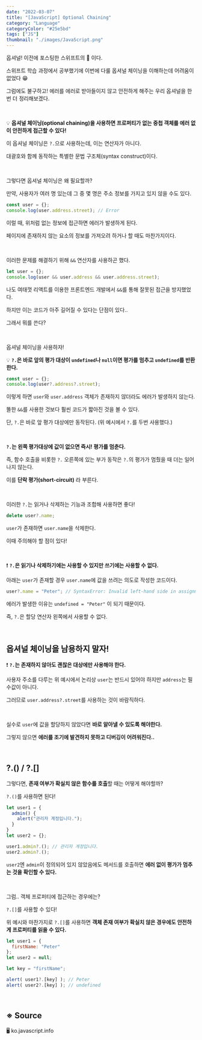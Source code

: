 ```yaml
---
date: "2022-03-07"
title: "[JavaScript] Optional Chaining"
category: "Language"
categoryColor: "#25e5bd"
tags: ["JS"]
thumbnail: "./images/JavaScript.png"
---
```


옵셔널! 이전에 포스팅한 스위프트의 🌸 이다.

스위프트 학습 과정에서 공부했기에 이번에 다룰 옵셔널 체이닝을 이해하는데 어려움이 없었다 😁

그럼에도 불구하고! 에러를 에러로 받아들이지 않고 안전하게 해주는 우리 옵셔널을 한번 더 정리해보겠다.

<br />

💡 **옵셔널 체이닝(optional chaining)을 사용하면 프로퍼티가 없는 중첩 객체를 에러 없이 안전하게 접근할 수 있다!**

이 옵셔널 체이닝은 `?.`으로 사용하는데, 이는 연산자가 아니다.

대괄호와 함께 동작하는 특별한 문법 구조체(syntax construct)이다.

<br />

그렇다면 옵셔널 체이닝은 왜 필요할까?

만약, 사용자가 여러 명 있는데 그 중 몇 명은 주소 정보를 가지고 있지 않을 수도 있다.

```js
const user = {};
console.log(user.address.street); // Error
```

이럴 때, 위처럼 없는 정보에 접근하면 에러가 발생하게 된다.

페이지에 존재하지 않는 요소의 정보를 가져오려 하거나 할 때도 마찬가지이다.

<br />

이러한 문제를 해결하기 위해 `&&` 연산자를 사용하곤 했다.

```js
let user = {}; 
console.log(user && user.address && user.address.street);
```

나도 여태껏 리액트를 이용한 프론트엔드 개발에서 `&&`를 통해 잘못된 접근을 방지했었다.

하지만 이는 코드가 아주 길어질 수 있다는 단점이 있다..

그래서 뭐를 쓴다? 

<br />

옵셔널 체이닝을 사용하자!

💡 **`?.`은 바로 앞의 평가 대상이 `undefined`나 `null`이면 평가를 멈추고 `undefined`를 반환한다.**

```js
const user = {};
console.log(user?.address?.street);
```

이렇게 하면 `user`와 `user.address` 객체가 존재하지 않더라도 에러가 발생하지 않는다.

똘한 `&&`를 사용한 것보다 훨씬 코드가 짧아진 것을 볼 수 있다.

단, `?.`은 바로 앞 평가 대상에만 동작된다. (위 예시에서 `?.`를 두번 사용했다.)

<br />

**`?.`는 왼쪽 평가대상에 값이 없으면 즉시! 평가를 멈춘다.** 

즉, 함수 호출을 비롯한 `?.` 오른쪽에 있는 부가 동작은 `?.`의 평가가 멈췄을 때 더는 일어나지 않는다.

이를 **단락 평가(short-circuit)** 라 부른다.

<br />

이러한 `?.`는 읽거나 삭제하는 기능과 조합해 사용하면 좋다!

```js
delete user?.name;
```

`user`가 존재하면 `user.name`을 삭제한다.

이때 주의해야 할 점이 있다!

<br />

❗️ **`?.`은 읽기나 삭제하기에는 사용할 수 있지만 쓰기에는 사용할 수 없다.**

아래는 `user`가 존재할 경우 `user.name`에 값을 쓰려는 의도로 작성한 코드이다.

```js
user?.name = "Peter"; // SyntaxError: Invalid left-hand side in assignment
```

에러가 발생한 이유는 `undefined = "Peter"` 이 되기 때문이다.

즉, `?.`은 할당 연산자 왼쪽에서 사용할 수 없다.

<br />

## **옵셔널 체이닝을 남용하지 말자!** 

❗️ **`?.`는 존재하지 않아도 괜찮은 대상에만 사용해야 한다.**

사용자 주소를 다루는 위 예시에서 논리상 `user`는 반드시 있어야 하지만 `address`는 필수값이 아니다. 

그러므로 `user.address?.street`를 사용하는 것이 바람직하다.

<br />

실수로 `user`에 값을 할당하지 않았다면 **바로 알아낼 수 있도록 해야한다.**

그렇지 않으면 **에러를 조기에 발견하지 못하고 디버깅이 어려워진다..**

<br />

## ?.() / ?.[]

그렇다면, **존재 여부가 확실치 않은 함수를 호출**할 때는 어떻게 해야할까?

`?.()`를 사용하면 된다!

```js
let user1 = {
  admin() {
    alert("관리자 계정입니다.");
  }
}
let user2 = {};

user1.admin?.(); // 관리자 계정입니다.
user2.admin?.();
```

`user2`엔 `admin`이 정의되어 있지 않았음에도 메서드를 호출하면 **에러 없이 평가가 멈추는 것을 확인할 수 있다.**

<br />

그럼.. 객체 프로퍼티에 접근하는 경우에는?

`?.[]`를 사용할 수 있다!

위 예시와 마찬가지로 `?.[]`를 사용하면 **객체 존재 여부가 확실치 않은 경우에도 안전하게 프로퍼티를 읽을 수 있다.**

```js
let user1 = {
  firstName: "Peter"
};
let user2 = null;

let key = "firstName";

alert( user1?.[key] ); // Peter
alert( user2?.[key] ); // undefined
```

<br />

## ※ Source

🖥 ko.javascript.info
